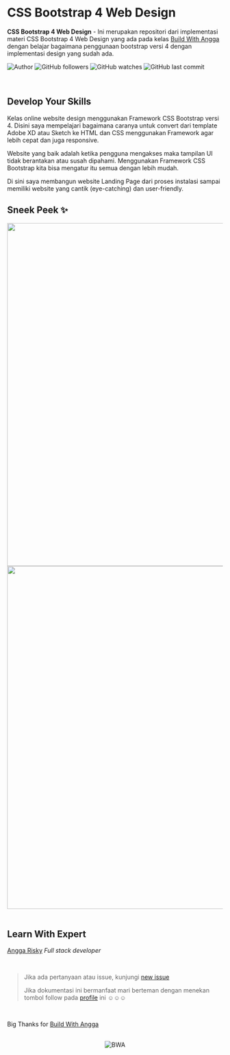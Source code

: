# CSS Bootstrap 4 Web Design

**CSS Bootstrap 4 Web Design** -  Ini merupakan repositori dari implementasi materi CSS Bootstrap 4 Web Design yang ada pada kelas [Build With Angga](https://buildwithangga.com/kelas/css-bootstrap-4-web-design) dengan belajar bagaimana penggunaan bootstrap versi 4 dengan implementasi design yang sudah ada.

![Author](https://img.shields.io/badge/made%20by-Ardywsptr-blue)
![GitHub followers](https://img.shields.io/github/followers/Ardywsptr?style=social)
![GitHub watches](https://img.shields.io/github/stars/Ardywsptr/landing-page-bwa?style=social)
![GitHub last commit](https://img.shields.io/github/last-commit/Ardywsptr/landing-page-bwa)

<br clear="both">

## Develop Your Skills
Kelas online website design menggunakan Framework CSS Bootstrap versi 4. Disini saya mempelajari bagaimana caranya untuk convert dari template Adobe XD atau Sketch ke HTML dan CSS menggunakan Framework agar lebih cepat dan juga responsive.

Website yang baik adalah ketika pengguna mengakses maka tampilan UI tidak berantakan atau susah dipahami. Menggunakan Framework CSS Bootstrap kita bisa mengatur itu semua dengan lebih mudah.

Di sini saya membangun website Landing Page dari proses instalasi sampai memiliki website yang cantik (eye-catching) dan user-friendly.

## Sneek Peek ✨

<div align="center">
<img src="https://i.postimg.cc/tgP5VY3h/one.png" alt"landingpage" width="800">
</div>

<div align="center">
<img src="https://i.postimg.cc/Hx99BRPn/two.png" alt"landingpage" width="800">
</div>

<br clear="both">

## Learn With Expert

[Angga Risky](https://buildwithangga.com/mentor/bwaauthor)
*Full stack developer*

<br clear="both">

> Jika ada pertanyaan atau issue, kunjungi [new issue](https://github.com/Ardywsptr/landing-page-bwa/issues/new)
>
>Jika dokumentasi ini bermanfaat mari berteman dengan menekan tombol follow pada [profile](https://github.com/Ardywsptr) ini ☺☺☺

<br clear="both">

Big Thanks for [Build With Angga](https://buildwithangga.com/)

<br clear="both">

<div align="center">
  <img src="https://i.postimg.cc/W3S8nxh8/three.png" alt="BWA">
</div>

